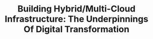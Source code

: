 ---
state: TX
region: DFW
title: "Building Hybrid/Multi-Cloud Infrastructure: The Underpinnings Of Digital Transformation"
event_url: https://www.onug.net/events/spring-2019/
start_date: 2019-05-07
end_date: 2019-05-08
cost: $200 - $1,900
topics: [ cloud, dataai, security ]
---